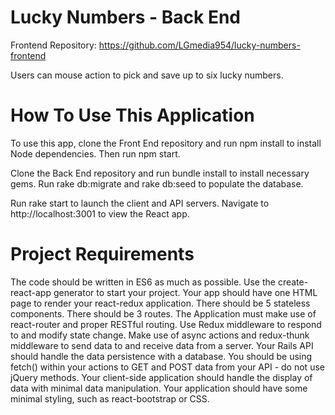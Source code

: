 # Lucky Numbers - Back End

Frontend Repository: https://github.com/LGmedia954/lucky-numbers-frontend

Users can mouse action to pick and save up to six lucky numbers.

# How To Use This Application

To use this app, clone the Front End repository and run npm install to install Node dependencies. Then run npm start.

Clone the Back End repository and run bundle install to install necessary gems. Run rake db:migrate and rake db:seed to populate the database.

Run rake start to launch the client and API servers. Navigate to http://localhost:3001 to view the React app.

# Project Requirements

The code should be written in ES6 as much as possible. Use the create-react-app generator to start your project. Your app should have one HTML page to render your react-redux application. There should be 5 stateless components. There should be 3 routes. The Application must make use of react-router and proper RESTful routing. Use Redux middleware to respond to and modify state change. Make use of async actions and redux-thunk middleware to send data to and receive data from a server. Your Rails API should handle the data persistence with a database. You should be using fetch() within your actions to GET and POST data from your API - do not use jQuery methods. Your client-side application should handle the display of data with minimal data manipulation. Your application should have some minimal styling, such as react-bootstrap or CSS.
